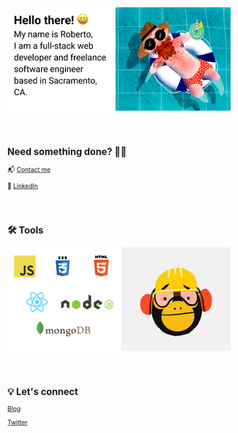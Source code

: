 <img src="./intro_card.png"/>

<br/><br/>

## Need something done? 🧑‍💻

📬 [Contact me](mailto:robertomh@protonmail.com)

👔 [LinkedIn](https://www.linkedin.com/in/roberto-mayen-hess/)

<br/><br/>

## 🛠 Tools

<img src="./tools_card.png"/>

<br/><br/>

## 💡 Let's connect

[Blog](https://dev.to/@mayanhavoc)

[Twitter](https://twitter.com/@mayanhavoc)
